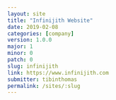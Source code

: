 ```yaml
---
layout: site
title: "Infinijith Website"
date: 2019-02-08
categories: [company]
version: 1.0.0
major: 1
minor: 0
patch: 0
slug: infinijith
link: https://www.infinijith.com
submitter: tibinthomas
permalink: /sites/:slug
---
```


